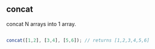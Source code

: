 ## concat

concat N arrays into 1 array.

```javascript

concat([1,2], [3,4], [5,6]); // returns [1,2,3,4,5,6]

```
